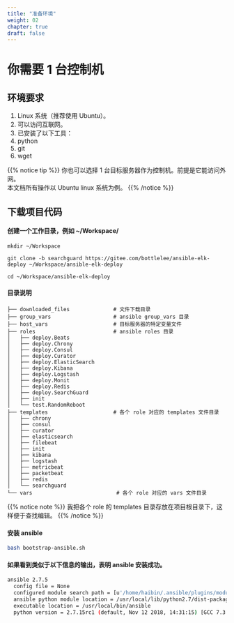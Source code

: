 ```yaml
---
title: "准备环境"
weight: 02
chapter: true
draft: false
---
```


# 你需要 1 台控制机

## 环境要求
1. Linux 系统（推荐使用 Ubuntu）。
2. 可以访问互联网。
3. 已安装了以下工具：
  1. python
  2. git
  3. wget

{{% notice tip %}}
你也可以选择 1 台目标服务器作为控制机。前提是它能访问外网。<br>
本文档所有操作以 Ubuntu linux 系统为例。
{{% /notice %}}

## 下载项目代码

#### 创建一个工作目录，例如 ~/Workspace/

```shell
mkdir ~/Workspace

git clone -b searchguard https://gitee.com/bottlelee/ansible-elk-deploy ~/Workspace/ansible-elk-deploy

cd ~/Workspace/ansible-elk-deploy
```

#### 目录说明

```
├── downloaded_files              # 文件下载目录
├── group_vars                    # ansible group_vars 目录
├── host_vars                     # 目标服务器的特定变量文件
├── roles                         # ansible roles 目录
│   ├── deploy.Beats              
│   ├── deploy.Chrony
│   ├── deploy.Consul
│   ├── deploy.Curator
│   ├── deploy.ElasticSearch
│   ├── deploy.Kibana
│   ├── deploy.Logstash
│   ├── deploy.Monit
│   ├── deploy.Redis
│   ├── deploy.SearchGuard
│   ├── init
│   └── test.RandomReboot
├── templates                     # 各个 role 对应的 templates 文件目录
│   ├── chrony
│   ├── consul
│   ├── curator
│   ├── elasticsearch
│   ├── filebeat
│   ├── init
│   ├── kibana
│   ├── logstash
│   ├── metricbeat
│   ├── packetbeat
│   ├── redis
│   └── searchguard
└── vars                           # 各个 role 对应的 vars 文件目录
```

{{% notice note %}}
我把各个 role 的 templates 目录存放在项目根目录下，这样便于查找编辑。
{{% /notice %}}

#### 安装 ansible
```bash
bash bootstrap-ansible.sh
```

#### 如果看到类似于以下信息的输出，表明 ansible 安装成功。
```bash
ansible 2.7.5
  config file = None
  configured module search path = [u'/home/haibin/.ansible/plugins/modules', u'/usr/share/ansible/plugins/modules']
  ansible python module location = /usr/local/lib/python2.7/dist-packages/ansible
  executable location = /usr/local/bin/ansible
  python version = 2.7.15rc1 (default, Nov 12 2018, 14:31:15) [GCC 7.3.0]
```
